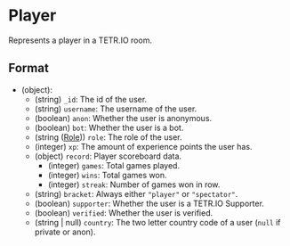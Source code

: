 # Player

Represents a player in a TETR.IO room.

## Format

* (object):
    * (string) `_id`: The id of the user.
    * (string) `username`: The username of the user.
    * (boolean) `anon`: Whether the user is anonymous.
    * (boolean) `bot`: Whether the user is a bot.
    * (string ([Role](../Data/Role.md))) `role`: The role of the user.
    * (integer) `xp`: The amount of experience points the user has.
    * (object) `record`: Player scoreboard data.
        * (integer) `games`: Total games played.
        * (integer) `wins`: Total games won.
        * (integer) `streak`: Number of games won in row.
    * (string) `bracket`: Always either `"player"` or `"spectator"`.
    * (boolean) `supporter`: Whether the user is a TETR.IO Supporter.
    * (boolean) `verified`: Whether the user is verified.
    * (string | null) `country`: The two letter country code of a user (`null` if private or anon).
